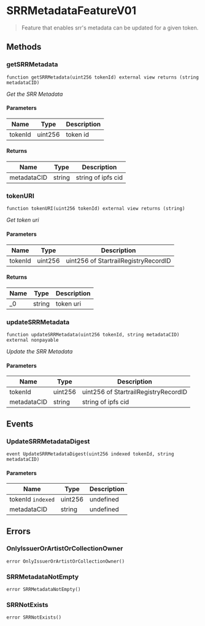 # SRRMetadataFeatureV01



> Feature that enables srr&#39;s metadata can be updated   for a given token.





## Methods

### getSRRMetadata

```solidity
function getSRRMetadata(uint256 tokenId) external view returns (string metadataCID)
```



*Get the SRR Metadata*

#### Parameters

| Name | Type | Description |
|---|---|---|
| tokenId | uint256 | token id |

#### Returns

| Name | Type | Description |
|---|---|---|
| metadataCID | string | string of ipfs cid |

### tokenURI

```solidity
function tokenURI(uint256 tokenId) external view returns (string)
```



*Get token uri*

#### Parameters

| Name | Type | Description |
|---|---|---|
| tokenId | uint256 | uint256 of StartrailRegistryRecordID |

#### Returns

| Name | Type | Description |
|---|---|---|
| _0 | string | token uri |

### updateSRRMetadata

```solidity
function updateSRRMetadata(uint256 tokenId, string metadataCID) external nonpayable
```



*Update the SRR Metadata*

#### Parameters

| Name | Type | Description |
|---|---|---|
| tokenId | uint256 | uint256 of StartrailRegistryRecordID |
| metadataCID | string | string of ipfs cid |



## Events

### UpdateSRRMetadataDigest

```solidity
event UpdateSRRMetadataDigest(uint256 indexed tokenId, string metadataCID)
```





#### Parameters

| Name | Type | Description |
|---|---|---|
| tokenId `indexed` | uint256 | undefined |
| metadataCID  | string | undefined |



## Errors

### OnlyIssuerOrArtistOrCollectionOwner

```solidity
error OnlyIssuerOrArtistOrCollectionOwner()
```






### SRRMetadataNotEmpty

```solidity
error SRRMetadataNotEmpty()
```






### SRRNotExists

```solidity
error SRRNotExists()
```







